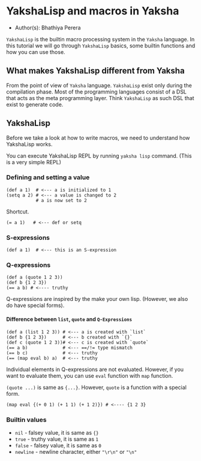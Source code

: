 # YakshaLisp and macros in Yaksha

- Author(s): Bhathiya Perera

`YakshaLisp` is the builtin macro processing system in the `Yaksha` language. In this tutorial we will go through `YakshaLisp` basics, some builtin functions and how you can use those.


## What makes YakshaLisp different from Yaksha

From the point of view of `Yaksha` language. `YakshaLisp` exist only during the compilation phase. Most of the programming languages consist of a DSL that acts as the meta programming layer. Think `YakshaLisp` as such DSL that exist to generate code.


## YakshaLisp

Before we take a look at how to write macros, we need to understand how YakshaLisp works.

You can execute YakshaLisp REPL by running `yaksha lisp` command. (This is a very simple REPL)

### Defining and setting a value

```yaksha
(def a 1)  # <--- a is initialized to 1
(setq a 2) # <--- a value is changed to 2 
           # a is now set to 2
```

Shortcut.

```yaksha
(= a 1)   # <--- def or setq
```

### S-expressions

```yaksha
(def a 1)  # <--- this is an S-expression
```

### Q-expressions

```yaksha
(def a (quote 1 2 3))
(def b {1 2 3})
(== a b) # <---- truthy
```

Q-expressions are inspired by the make your own lisp. (However, we also do have special forms). 

#### Difference between `list`, `quote` and `Q-Expressions`

```yaksha
(def a (list 1 2 3)) # <--- a is created with `list`
(def b {1 2 3})      # <--- b created with `{}`
(def c (quote 1 2 3))# <--- c is created with `quote`
(== a b)             # <--- ==/!= type mismatch
(== b c)             # <--- truthy
(== (map eval b) a)  # <--- truthy
```

Individual elements in Q-expressions are not evaluated. However, if you want to evaluate them, you can use `eval` function with `map` function.

`(quote ...)` is same as `{...}`. However, `quote` is a function with a special form.

```yaksha
(map eval {(+ 0 1) (+ 1 1) (+ 1 2)}) # <---- {1 2 3}
```

### Builtin values

* `nil` - falsey value, it is same as `{}`
* `true` - truthy value, it is same as `1`
* `false` - falsey value, it is same as `0`
* `newline` - newline character, either `"\r\n"` or `"\n"`
